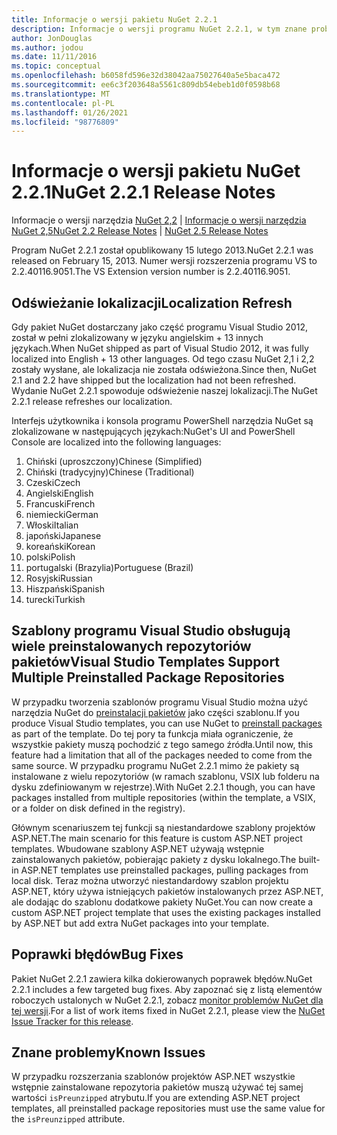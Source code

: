 ```yaml
---
title: Informacje o wersji pakietu NuGet 2.2.1
description: Informacje o wersji programu NuGet 2.2.1, w tym znane problemy, poprawki błędów, dodane funkcje i DCR.
author: JonDouglas
ms.author: jodou
ms.date: 11/11/2016
ms.topic: conceptual
ms.openlocfilehash: b6058fd596e32d38042aa75027640a5e5baca472
ms.sourcegitcommit: ee6c3f203648a5561c809db54ebeb1d0f0598b68
ms.translationtype: MT
ms.contentlocale: pl-PL
ms.lasthandoff: 01/26/2021
ms.locfileid: "98776809"
---
```

# <a name="nuget-221-release-notes"></a><span data-ttu-id="c8d6d-103">Informacje o wersji pakietu NuGet 2.2.1</span><span class="sxs-lookup"><span data-stu-id="c8d6d-103">NuGet 2.2.1 Release Notes</span></span>

<span data-ttu-id="c8d6d-104">Informacje o wersji narzędzia [NuGet 2,2](../release-notes/nuget-2.2.md)  |  [Informacje o wersji narzędzia NuGet 2,5](../release-notes/nuget-2.5.md)</span><span class="sxs-lookup"><span data-stu-id="c8d6d-104">[NuGet 2.2 Release Notes](../release-notes/nuget-2.2.md) | [NuGet 2.5 Release Notes](../release-notes/nuget-2.5.md)</span></span>

<span data-ttu-id="c8d6d-105">Program NuGet 2.2.1 został opublikowany 15 lutego 2013.</span><span class="sxs-lookup"><span data-stu-id="c8d6d-105">NuGet 2.2.1 was released on February 15, 2013.</span></span>  <span data-ttu-id="c8d6d-106">Numer wersji rozszerzenia programu VS to 2.2.40116.9051.</span><span class="sxs-lookup"><span data-stu-id="c8d6d-106">The VS Extension version number is 2.2.40116.9051.</span></span>

## <a name="localization-refresh"></a><span data-ttu-id="c8d6d-107">Odświeżanie lokalizacji</span><span class="sxs-lookup"><span data-stu-id="c8d6d-107">Localization Refresh</span></span>
<span data-ttu-id="c8d6d-108">Gdy pakiet NuGet dostarczany jako część programu Visual Studio 2012, został w pełni zlokalizowany w języku angielskim + 13 innych językach.</span><span class="sxs-lookup"><span data-stu-id="c8d6d-108">When NuGet shipped as part of Visual Studio 2012, it was fully localized into English + 13 other languages.</span></span>  <span data-ttu-id="c8d6d-109">Od tego czasu NuGet 2,1 i 2,2 zostały wysłane, ale lokalizacja nie została odświeżona.</span><span class="sxs-lookup"><span data-stu-id="c8d6d-109">Since then, NuGet 2.1 and 2.2 have shipped but the localization had not been refreshed.</span></span>  <span data-ttu-id="c8d6d-110">Wydanie NuGet 2.2.1 spowoduje odświeżenie naszej lokalizacji.</span><span class="sxs-lookup"><span data-stu-id="c8d6d-110">The NuGet 2.2.1 release refreshes our localization.</span></span>

<span data-ttu-id="c8d6d-111">Interfejs użytkownika i konsola programu PowerShell narzędzia NuGet są zlokalizowane w następujących językach:</span><span class="sxs-lookup"><span data-stu-id="c8d6d-111">NuGet's UI and PowerShell Console are localized into the following languages:</span></span>

1. <span data-ttu-id="c8d6d-112">Chiński (uproszczony)</span><span class="sxs-lookup"><span data-stu-id="c8d6d-112">Chinese (Simplified)</span></span>
1. <span data-ttu-id="c8d6d-113">Chiński (tradycyjny)</span><span class="sxs-lookup"><span data-stu-id="c8d6d-113">Chinese (Traditional)</span></span>
1. <span data-ttu-id="c8d6d-114">Czeski</span><span class="sxs-lookup"><span data-stu-id="c8d6d-114">Czech</span></span>
1. <span data-ttu-id="c8d6d-115">Angielski</span><span class="sxs-lookup"><span data-stu-id="c8d6d-115">English</span></span>
1. <span data-ttu-id="c8d6d-116">Francuski</span><span class="sxs-lookup"><span data-stu-id="c8d6d-116">French</span></span>
1. <span data-ttu-id="c8d6d-117">niemiecki</span><span class="sxs-lookup"><span data-stu-id="c8d6d-117">German</span></span>
1. <span data-ttu-id="c8d6d-118">Włoski</span><span class="sxs-lookup"><span data-stu-id="c8d6d-118">Italian</span></span>
1. <span data-ttu-id="c8d6d-119">japoński</span><span class="sxs-lookup"><span data-stu-id="c8d6d-119">Japanese</span></span>
1. <span data-ttu-id="c8d6d-120">koreański</span><span class="sxs-lookup"><span data-stu-id="c8d6d-120">Korean</span></span>
1. <span data-ttu-id="c8d6d-121">polski</span><span class="sxs-lookup"><span data-stu-id="c8d6d-121">Polish</span></span>
1. <span data-ttu-id="c8d6d-122">portugalski (Brazylia)</span><span class="sxs-lookup"><span data-stu-id="c8d6d-122">Portuguese (Brazil)</span></span>
1. <span data-ttu-id="c8d6d-123">Rosyjski</span><span class="sxs-lookup"><span data-stu-id="c8d6d-123">Russian</span></span>
1. <span data-ttu-id="c8d6d-124">Hiszpański</span><span class="sxs-lookup"><span data-stu-id="c8d6d-124">Spanish</span></span>
1. <span data-ttu-id="c8d6d-125">turecki</span><span class="sxs-lookup"><span data-stu-id="c8d6d-125">Turkish</span></span>

## <a name="visual-studio-templates-support-multiple-preinstalled-package-repositories"></a><span data-ttu-id="c8d6d-126">Szablony programu Visual Studio obsługują wiele preinstalowanych repozytoriów pakietów</span><span class="sxs-lookup"><span data-stu-id="c8d6d-126">Visual Studio Templates Support Multiple Preinstalled Package Repositories</span></span>
<span data-ttu-id="c8d6d-127">W przypadku tworzenia szablonów programu Visual Studio można użyć narzędzia NuGet do [preinstalacji pakietów](../visual-studio-extensibility/visual-studio-templates.md) jako części szablonu.</span><span class="sxs-lookup"><span data-stu-id="c8d6d-127">If you produce Visual Studio templates, you can use NuGet to [preinstall packages](../visual-studio-extensibility/visual-studio-templates.md) as part of the template.</span></span>  <span data-ttu-id="c8d6d-128">Do tej pory ta funkcja miała ograniczenie, że wszystkie pakiety muszą pochodzić z tego samego źródła.</span><span class="sxs-lookup"><span data-stu-id="c8d6d-128">Until now, this feature had a limitation that all of the packages needed to come from the same source.</span></span>  <span data-ttu-id="c8d6d-129">W przypadku programu NuGet 2.2.1 mimo że pakiety są instalowane z wielu repozytoriów (w ramach szablonu, VSIX lub folderu na dysku zdefiniowanym w rejestrze).</span><span class="sxs-lookup"><span data-stu-id="c8d6d-129">With NuGet 2.2.1 though, you can have packages installed from multiple repositories (within the template, a VSIX, or a folder on disk defined in the registry).</span></span>

<span data-ttu-id="c8d6d-130">Głównym scenariuszem tej funkcji są niestandardowe szablony projektów ASP.NET.</span><span class="sxs-lookup"><span data-stu-id="c8d6d-130">The main scenario for this feature is custom ASP.NET project templates.</span></span>  <span data-ttu-id="c8d6d-131">Wbudowane szablony ASP.NET używają wstępnie zainstalowanych pakietów, pobierając pakiety z dysku lokalnego.</span><span class="sxs-lookup"><span data-stu-id="c8d6d-131">The built-in ASP.NET templates use preinstalled packages, pulling packages from local disk.</span></span>  <span data-ttu-id="c8d6d-132">Teraz można utworzyć niestandardowy szablon projektu ASP.NET, który używa istniejących pakietów instalowanych przez ASP.NET, ale dodając do szablonu dodatkowe pakiety NuGet.</span><span class="sxs-lookup"><span data-stu-id="c8d6d-132">You can now create a custom ASP.NET project template that uses the existing packages installed by ASP.NET but add extra NuGet packages into your template.</span></span>

## <a name="bug-fixes"></a><span data-ttu-id="c8d6d-133">Poprawki błędów</span><span class="sxs-lookup"><span data-stu-id="c8d6d-133">Bug Fixes</span></span>
<span data-ttu-id="c8d6d-134">Pakiet NuGet 2.2.1 zawiera kilka dokierowanych poprawek błędów.</span><span class="sxs-lookup"><span data-stu-id="c8d6d-134">NuGet 2.2.1 includes a few targeted bug fixes.</span></span> <span data-ttu-id="c8d6d-135">Aby zapoznać się z listą elementów roboczych ustalonych w NuGet 2.2.1, zobacz [monitor problemów NuGet dla tej wersji](http://nuget.codeplex.com/workitem/list/advanced?keyword=&status=Closed&type=All&priority=All&release=NuGet%202.2.1&assignedTo=All&component=All&sortField=LastUpdatedDate&sortDirection=Descending&page=0).</span><span class="sxs-lookup"><span data-stu-id="c8d6d-135">For a list of work items fixed in NuGet 2.2.1, please view the [NuGet Issue Tracker for this release](http://nuget.codeplex.com/workitem/list/advanced?keyword=&status=Closed&type=All&priority=All&release=NuGet%202.2.1&assignedTo=All&component=All&sortField=LastUpdatedDate&sortDirection=Descending&page=0).</span></span>


## <a name="known-issues"></a><span data-ttu-id="c8d6d-136">Znane problemy</span><span class="sxs-lookup"><span data-stu-id="c8d6d-136">Known Issues</span></span>

<span data-ttu-id="c8d6d-137">W przypadku rozszerzania szablonów projektów ASP.NET wszystkie wstępnie zainstalowane repozytoria pakietów muszą używać tej samej wartości `isPreunzipped` atrybutu.</span><span class="sxs-lookup"><span data-stu-id="c8d6d-137">If you are extending ASP.NET project templates, all preinstalled package repositories must use the same value for the `isPreunzipped` attribute.</span></span>
